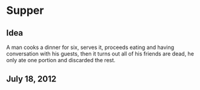 # Supper

## Idea
A man cooks a dinner for six, serves it, proceeds eating and having conversation with his guests, then it turns out all of his friends are dead, he only ate one portion and discarded the rest.

## July 18, 2012

